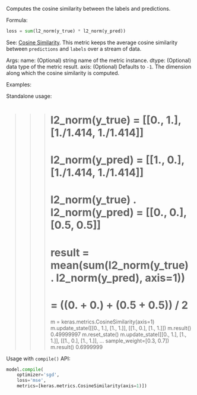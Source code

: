 Computes the cosine similarity between the labels and predictions.

Formula:

```python
loss = sum(l2_norm(y_true) * l2_norm(y_pred))
```
See: [Cosine Similarity](https://en.wikipedia.org/wiki/Cosine_similarity).
This metric keeps the average cosine similarity between `predictions` and
`labels` over a stream of data.

Args:
    name: (Optional) string name of the metric instance.
    dtype: (Optional) data type of the metric result.
    axis: (Optional) Defaults to `-1`. The dimension along which the cosine
        similarity is computed.

Examples:

Standalone usage:

>>> # l2_norm(y_true) = [[0., 1.], [1./1.414, 1./1.414]]
>>> # l2_norm(y_pred) = [[1., 0.], [1./1.414, 1./1.414]]
>>> # l2_norm(y_true) . l2_norm(y_pred) = [[0., 0.], [0.5, 0.5]]
>>> # result = mean(sum(l2_norm(y_true) . l2_norm(y_pred), axis=1))
>>> #        = ((0. + 0.) +  (0.5 + 0.5)) / 2
>>> m = keras.metrics.CosineSimilarity(axis=1)
>>> m.update_state([[0., 1.], [1., 1.]], [[1., 0.], [1., 1.]])
>>> m.result()
0.49999997
>>> m.reset_state()
>>> m.update_state([[0., 1.], [1., 1.]], [[1., 0.], [1., 1.]],
...                sample_weight=[0.3, 0.7])
>>> m.result()
0.6999999

Usage with `compile()` API:

```python
model.compile(
    optimizer='sgd',
    loss='mse',
    metrics=[keras.metrics.CosineSimilarity(axis=1)])
```
